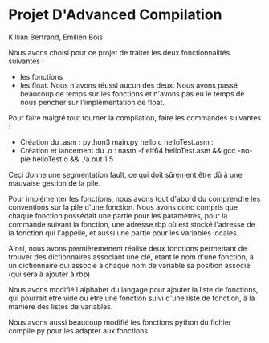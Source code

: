 # Projet D'Advanced Compilation
Killian Bertrand, Emilien Bois

Nous avons choisi pour ce projet de traiter les deux fonctionnalités suivantes :
- les fonctions
- les float.
Nous n'avons réussi aucun des deux.
Nous avons passé beaucoup de temps sur les fonctions et n'avons pas eu le temps de nous pencher sur l'implémentation de float.

Pour faire malgré tout tourner la compilation, faire les commandes suivantes :
- Création du .asm : python3 main.py hello.c helloTest.asm :
- Création et lancement du .o : nasm -f elf64 helloTest.asm && gcc -no-pie helloTest.o && ./a.out 1 5 

Ceci donne une segmentation fault, ce qui doit sûrement être dû à une mauvaise gestion de la pile.

Pour implémenter les fonctions, nous avons tout d'abord du comprendre les conventions sur la pile d'une fonction. Nous avons donc compris que chaque fonction possédait une partie pour les paramètres, pour la commande suivant la fonction, une adresse rbp où est stocké l'adresse de la fonction qui l'appelle, et aussi une partie pour les variables locales.

Ainsi, nous avons premièremenent réalisé deux fonctions permettant de trouver des dictionnaires associant une clé, étant le nom d'une fonction, à un dictionnaire qui associe à chaque nom de variable sa position associé (qui sera à ajouter à rbp)

Nous avons modifié l'alphabet du langage pour ajouter la liste de fonctions, qui pourrait être vide ou être une fonction suivi d'une liste de fonction, à la manière des listes de variables. 

Nous avons aussi beaucoup modifié les fonctions python du fichier compile.py pour les adapter aux fonctions. 
